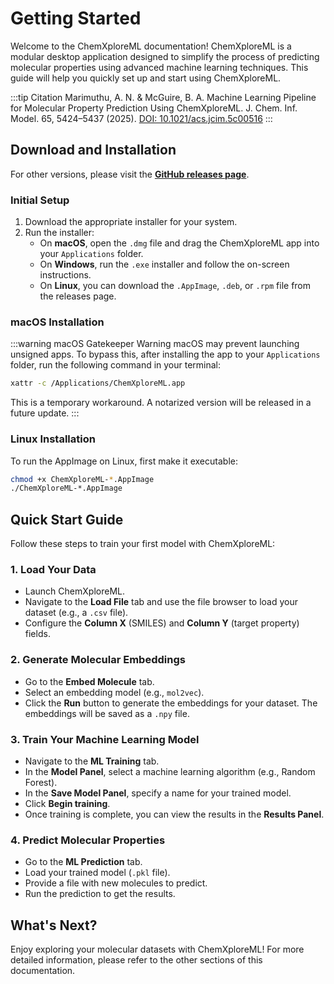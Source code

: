 # Getting Started

Welcome to the ChemXploreML documentation! ChemXploreML is a modular desktop application designed to simplify the process of predicting molecular properties using advanced machine learning techniques. This guide will help you quickly set up and start using ChemXploreML.

:::tip Citation
Marimuthu, A. N. & McGuire, B. A. Machine Learning Pipeline for Molecular Property Prediction Using ChemXploreML. J. Chem. Inf. Model. 65, 5424–5437 (2025). [DOI: 10.1021/acs.jcim.5c00516](https://pubs.acs.org/doi/10.1021/acs.jcim.5c00516)
:::

## Download and Installation

<DownloadLinks />

For other versions, please visit the [**GitHub releases page**](https://github.com/aravindhnivas/ChemXploreML/releases).

### Initial Setup

1. Download the appropriate installer for your system.
2. Run the installer:
    - On **macOS**, open the `.dmg` file and drag the ChemXploreML app into your `Applications` folder.
    - On **Windows**, run the `.exe` installer and follow the on-screen instructions.
    - On **Linux**, you can download the `.AppImage`, `.deb`, or `.rpm` file from the releases page.

### macOS Installation

:::warning macOS Gatekeeper Warning
macOS may prevent launching unsigned apps. To bypass this, after installing the app to your `Applications` folder, run the following command in your terminal:

```bash
xattr -c /Applications/ChemXploreML.app
```

This is a temporary workaround. A notarized version will be released in a future update.
:::

### Linux Installation

To run the AppImage on Linux, first make it executable:

```bash
chmod +x ChemXploreML-*.AppImage
./ChemXploreML-*.AppImage
```

## Quick Start Guide

Follow these steps to train your first model with ChemXploreML:

### 1. Load Your Data

- Launch ChemXploreML.
- Navigate to the **Load File** tab and use the file browser to load your dataset (e.g., a `.csv` file).
- Configure the **Column X** (SMILES) and **Column Y** (target property) fields.

### 2. Generate Molecular Embeddings

- Go to the **Embed Molecule** tab.
- Select an embedding model (e.g., `mol2vec`).
- Click the **Run** button to generate the embeddings for your dataset. The embeddings will be saved as a `.npy` file.

### 3. Train Your Machine Learning Model

- Navigate to the **ML Training** tab.
- In the **Model Panel**, select a machine learning algorithm (e.g., Random Forest).
- In the **Save Model Panel**, specify a name for your trained model.
- Click **Begin training**.
- Once training is complete, you can view the results in the **Results Panel**.

### 4. Predict Molecular Properties

- Go to the **ML Prediction** tab.
- Load your trained model (`.pkl` file).
- Provide a file with new molecules to predict.
- Run the prediction to get the results.

## What's Next?

Enjoy exploring your molecular datasets with ChemXploreML! For more detailed information, please refer to the other sections of this documentation.

